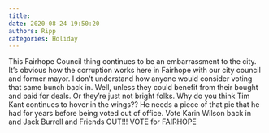```yaml
---
title: 
date: 2020-08-24 19:50:20
authors: Ripp
categories: Holiday
---
```


 This Fairhope Council thing continues to be an embarrassment to the city. It’s obvious how the corruption works here in Fairhope with our city council and former mayor.  I don’t understand how anyone would consider voting that same bunch back in. Well, unless they could benefit from their bought and paid for deals. Or they’re just not bright folks. Why do you think Tim Kant continues to hover in the wings??  He needs a piece of that pie that he had for years before being voted out of office.  Vote Karin Wilson back in and Jack Burrell and Friends OUT!!!    VOTE for FAIRHOPE